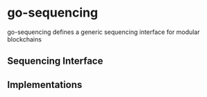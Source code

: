 # go-sequencing

go-sequencing defines a generic sequencing interface for modular blockchains

## Sequencing Interface

## Implementations
